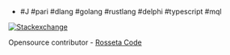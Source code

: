 - #J #pari #dlang #golang #rustlang #delphi #typescript #mql

[![Stackexchange](https://stackexchange.com/users/flair/753457.png)](https://stackexchange.com/)

Opensource contributor
    - [Rosseta Code](https://rosettacode.org/wiki/Special:Contributions/Menjaraz)

